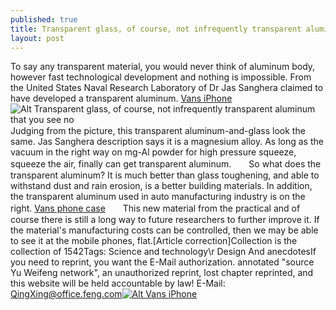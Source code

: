```yaml
---
published: true
title: Transparent glass, of course, not infrequently transparent aluminum that you see no
layout: post
---
```

To say any transparent material, you would never think of aluminum body, however fast technological development and nothing is impossible. From the United States Naval Research Laboratory of Dr Jas Sanghera claimed to have developed a transparent aluminum. [Vans iPhone](http://www.nodcase.com/vans-iphone-6-case-brown-p-4845.html)![Alt Transparent glass, of course, not infrequently transparent aluminum that you see no](https://c2.staticflickr.com/2/1595/24194660216_83bcde6840_z.jpg)　　Judging from the picture, this transparent aluminum-and-glass look the same. Jas Sanghera description says it is a magnesium alloy. As long as the vacuum in the right way on mg-Al powder for high pressure squeeze, squeeze the air, finally can get transparent aluminum.　　So what does the transparent aluminum? It is much better than glass toughening, and able to withstand dust and rain erosion, is a better building materials. In addition, the transparent aluminum used in auto manufacturing industry is on the right. [Vans phone case](http://www.thejournal.ie/marian-harkin-european-elections-2-1371553-Mar2014/)　　This new material from the practical and of course there is still a long way to future researchers to further improve it. If the material\'s manufacturing costs can be controlled, then we may be able to see it at the mobile phones, flat.[Article correction]Collection is the collection of 1542Tags: Science and technology\r Design And anecdotesIf you need to reprint, you want the E-Mail authorization. annotated \"source Yu Weifeng network\", an unauthorized reprint, lost chapter reprinted, and this website will be held accountable by law! E-Mail: QingXing@office.feng.com[![Alt Vans iPhone](http://www.nodcase.com/images/large/i6/vans_i62600_lrg.jpg)](http://www.nodcase.com/vans-iphone-6-case-brown-p-4845.html)